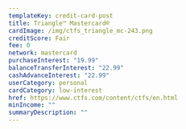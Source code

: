 ```yaml
---
templateKey: credit-card-post
title: Triangle™ Mastercard®
cardImage: /img/ctfs_triangle_mc-243.png
creditScore: Fair
fee: 0
network: mastercard
purchaseInterest: "19.99"
balanceTransferInterest: "22.99"
cashAdvanceInterest: "22.99"
userCategory: personal
cardCategory: low-interest
href: https://www.ctfs.com/content/ctfs/en.html
minIncome: ""
summaryDescription: ""
---
```


